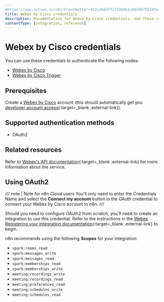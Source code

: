 ```yaml
---
#https://www.notion.so/n8n/Frontmatter-432c2b8dff1f43d4b1c8d20075510fe4
title: Webex by Cisco credentials
description: Documentation for Webex by Cisco credentials. Use these credentials to authenticate Webex by Cisco in n8n, a workflow automation platform.
contentType: [integration, reference]
---
```


# Webex by Cisco credentials

You can use these credentials to authenticate the following nodes:

- [Webex by Cisco](/integrations/builtin/app-nodes/n8n-nodes-base.ciscowebex.md)
- [Webex by Cisco Trigger](/integrations/builtin/trigger-nodes/n8n-nodes-base.ciscowebextrigger.md)

## Prerequisites

Create a [Webex by Cisco](https://www.webex.com/) account (this should automatically get you [developer account access](https://developer.webex.com){:target=_blank .external-link}).

## Supported authentication methods

- OAuth2

## Related resources

Refer to [Webex's API documentation](https://developer.webex.com/docs/getting-started){:target=_blank .external-link} for more information about the service.

## Using OAuth2

/// note | Note for n8n Cloud users
You'll only need to enter the Credentials Name and select the **Connect my account** button in the OAuth credential to connect your Webex by Cisco account to n8n.
///

Should you need to configure OAuth2 from scratch, you'll need to create an integration to use this credential. Refer to the instructions in the [Webex Registering your Integration documentation](https://developer.webex.com/docs/integrations#registering-your-integration){:target=_blank .external-link} to begin.

n8n recommends using the following **Scopes** for your integration:

* `spark:rooms_read`
* `spark:messages_write`
* `spark:messages_read`
* `spark:memberships_read`
* `spark:memberships_write`
* `meeting:recordings_write`
* `meeting:recordings_read`
* `meeting:preferences_read`
* `meeting:schedules_write`
* `meeting:schedules_read`

